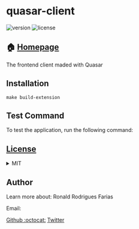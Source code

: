 
# quasar-client

![version](https://img.shields.io/badge/quasar_client-0.0.2-brightgreen.svg)   ![license](https://img.shields.io/badge/license-MIT-green.svg)

## :house: [Homepage](https://github.com/Ronald-TR/quasar-client)
The frontend client maded with Quasar


## Installation

    make build-extension

## Test Command
To test the application, run the following command:

    

## [License](LICENSE.md)
<details>
    <summary>MIT</summary>
MIT License

Copyright (c) 2019 Ronald Rodrigues Farias

Permission is hereby granted, free of charge, to any person obtaining a copy
of this software and associated documentation files (the "Software"), to deal
in the Software without restriction, including without limitation the rights
to use, copy, modify, merge, publish, distribute, sublicense, and/or sell
copies of the Software, and to permit persons to whom the Software is
furnished to do so, subject to the following conditions:

The above copyright notice and this permission notice shall be included in all
copies or substantial portions of the Software.

THE SOFTWARE IS PROVIDED "AS IS", WITHOUT WARRANTY OF ANY KIND, EXPRESS OR
IMPLIED, INCLUDING BUT NOT LIMITED TO THE WARRANTIES OF MERCHANTABILITY,
FITNESS FOR A PARTICULAR PURPOSE AND NONINFRINGEMENT. IN NO EVENT SHALL THE
AUTHORS OR COPYRIGHT HOLDERS BE LIABLE FOR ANY CLAIM, DAMAGES OR OTHER
LIABILITY, WHETHER IN AN ACTION OF CONTRACT, TORT OR OTHERWISE, ARISING FROM,
OUT OF OR IN CONNECTION WITH THE SOFTWARE OR THE USE OR OTHER DEALINGS IN THE
SOFTWARE.

</details>

## Author
Learn more about: Ronald Rodrigues Farias

Email: 

[Github :octocat:](https://github.com/ronald-tr)
[Twitter](https://twitter.com/)
